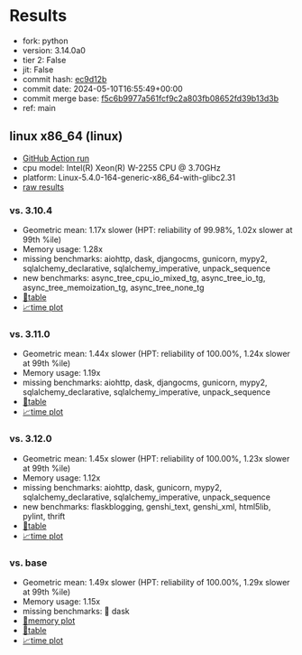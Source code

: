 # Results

- fork: python
- version: 3.14.0a0
- tier 2: False
- jit: False
- commit hash: [ec9d12b](https://github.com/python/cpython/commit/ec9d12b)
- commit date: 2024-05-10T16:55:49+00:00
- commit merge base: [f5c6b9977a561fcf9c2a803fb08652fd39b13d3b](https://github.com/python/cpython/commit/f5c6b9977a561fcf9c2a803fb08652fd39b13d3b)
- ref: main

## linux x86_64 (linux)

- [GitHub Action run](https://github.com/faster-cpython/benchmarking/actions/runs/9036769991)
- cpu model: Intel(R) Xeon(R) W-2255 CPU @ 3.70GHz
- platform: Linux-5.4.0-164-generic-x86_64-with-glibc2.31
- [raw results](bm-20240510-linux-x86_64-python-main-3.14.0a0-ec9d12b.json)

### vs. 3.10.4

- Geometric mean: 1.17x slower (HPT: reliability of 99.98%, 1.02x slower at 99th %ile)
- Memory usage: 1.28x
- missing benchmarks: aiohttp, dask, djangocms, gunicorn, mypy2, sqlalchemy_declarative, sqlalchemy_imperative, unpack_sequence
- new benchmarks: async_tree_cpu_io_mixed_tg, async_tree_io_tg, async_tree_memoization_tg, async_tree_none_tg
- [📄table](bm-20240510-linux-x86_64-python-main-3.14.0a0-ec9d12b-vs-3.10.4.md)
- [📈time plot](bm-20240510-linux-x86_64-python-main-3.14.0a0-ec9d12b-vs-3.10.4.png)

### vs. 3.11.0

- Geometric mean: 1.44x slower (HPT: reliability of 100.00%, 1.24x slower at 99th %ile)
- Memory usage: 1.19x
- missing benchmarks: aiohttp, dask, djangocms, gunicorn, mypy2, sqlalchemy_declarative, sqlalchemy_imperative, unpack_sequence
- [📄table](bm-20240510-linux-x86_64-python-main-3.14.0a0-ec9d12b-vs-3.11.0.md)
- [📈time plot](bm-20240510-linux-x86_64-python-main-3.14.0a0-ec9d12b-vs-3.11.0.png)

### vs. 3.12.0

- Geometric mean: 1.45x slower (HPT: reliability of 100.00%, 1.23x slower at 99th %ile)
- Memory usage: 1.12x
- missing benchmarks: aiohttp, dask, gunicorn, mypy2, sqlalchemy_declarative, sqlalchemy_imperative, unpack_sequence
- new benchmarks: flaskblogging, genshi_text, genshi_xml, html5lib, pylint, thrift
- [📄table](bm-20240510-linux-x86_64-python-main-3.14.0a0-ec9d12b-vs-3.12.0.md)
- [📈time plot](bm-20240510-linux-x86_64-python-main-3.14.0a0-ec9d12b-vs-3.12.0.png)

### vs. base

- Geometric mean: 1.49x slower (HPT: reliability of 100.00%, 1.29x slower at 99th %ile)
- Memory usage: 1.15x
- missing benchmarks: 🔴 dask
- [🧠memory plot](bm-20240510-linux-x86_64-python-main-3.14.0a0-ec9d12b-vs-base-mem.png)
- [📄table](bm-20240510-linux-x86_64-python-main-3.14.0a0-ec9d12b-vs-base.md)
- [📈time plot](bm-20240510-linux-x86_64-python-main-3.14.0a0-ec9d12b-vs-base.png)

